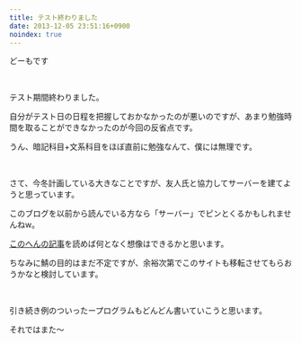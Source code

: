 ```yaml
---
title: テスト終わりました
date: 2013-12-05 23:51:16+0900
noindex: true
---
```

どーもです

&nbsp;

テスト期間終わりました。

自分がテスト日の日程を把握しておかなかったのが悪いのですが、あまり勉強時間を取ることができなかったのが今回の反省点です。

うん、暗記科目+文系科目をほぼ直前に勉強なんて、僕には無理です。

&nbsp;

さて、今冬計画している大きなことですが、友人氏と協力してサーバーを建てようと思っています。

このブログを以前から読んでいる方なら「サーバー」でピンとくるかもしれませんねw。

<a href="http://tosainu.wktk.so/view/233">このへんの記事</a>を読めば何となく想像はできるかと思います。

ちなみに鯖の目的はまだ不定ですが、余裕次第でこのサイトも移転させてもらおうかなと検討しています。

&nbsp;

引き続き例のついったープログラムもどんどん書いていこうと思います。

それではまた～
